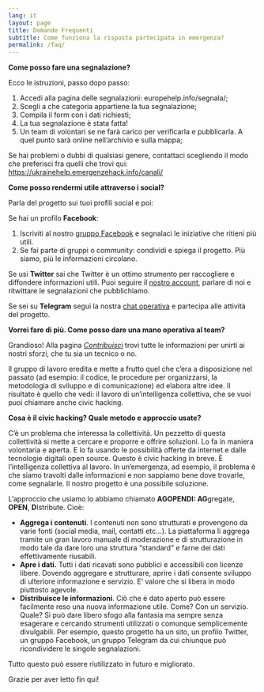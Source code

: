 ```yaml
---
lang: it
layout: page
title: Domande Frequenti 
subtitle: Come funziona la risposta partecipata in emergenza?
permalink: /faq/
---
```


**Come posso fare una segnalazione?**

Ecco le istruzioni, passo dopo passo:



1. Accedi alla pagina delle segnalazioni: europehelp.info/segnala/;
2. Scegli a che categoria appartiene la tua segnalazione;
3. Compila il form con i dati richiesti;
4. La tua segnalazione è stata fatta!
5. Un team di volontari se ne farà carico per verificarla e pubblicarla. A quel punto sarà online nell’archivio e sulla mappa;

Se hai problemi o dubbi di qualsiasi genere, contattaci scegliendo il modo che preferisci fra quelli che trovi qui: https://ukrainehelp.emergenzehack.info/canali/

**Come posso rendermi utile attraverso i social?**

Parla del progetto sui tuoi profili social e poi: 

Se hai un profilo **Facebook**:



1. Iscriviti al nostro [gruppo Facebook]({{site.author.facebook}}) e segnalaci le iniziative che ritieni più utili.
2. Se fai parte di gruppi o community: condividi e spiega il progetto. Più siamo, più le informazioni circolano.

Se usi **Twitter** sai che Twitter è un ottimo strumento per raccogliere e diffondere informazioni utili. Puoi seguire il [nostro account](https://twitter.com/ukraineinfohelp), parlare di noi e ritwittare le segnalazioni che pubblichiamo.

Se sei su **Telegram** segui la nostra [chat operativa](https://t.me/ukraineinfohelp) e partecipa alle attività del progetto.

**Vorrei fare di più. Come posso dare una mano operativa al team?**

Grandioso! Alla pagina _[Contribuisci](https://ukrainehelp.emergenzehack.info/contribuisci/)_ trovi tutte le informazioni per unirti ai nostri sforzi, che tu sia un tecnico o no.

Il gruppo di lavoro eredita e mette a frutto quel che c’era a disposizione nel passato (ad esempio: il codice, le procedure per organizzarsi, la metodologia di sviluppo e di comunicazione) ed elabora altre idee. Il risultato è quello che vedi: il lavoro di un’intelligenza collettiva, che se vuoi puoi chiamare anche civic hacking.

**Cosa è il civic hacking? Quale metodo e approccio usate?**

C’è un problema che interessa la collettività. Un pezzetto di questa collettività si mette a cercare e proporre e offrire soluzioni. Lo fa in maniera volontaria e aperta. E lo fa usando le possibilità offerte da internet e dalle tecnologie digitali open source. Questo è civic hacking in breve. È l’intelligenza collettiva al lavoro. In un’emergenza, ad esempio, il problema è che siamo travolti dalle informazioni e non sappiamo bene dove trovarle, come segnalarle. Il nostro progetto è una possibile soluzione.

L’approccio che usiamo lo abbiamo chiamato **AGOPENDI: AG**gregate, **OPEN**, **D**Istribute. Cioè:



* **Aggrega i contenuti**. I contenuti non sono strutturati e provengono da varie fonti (social media, mail, contatti etc…). La piattaforma li aggrega tramite un gran lavoro manuale di moderazione e di strutturazione in modo tale da dare loro una struttura “standard” e farne dei dati effettivamente riusabili.
* **Apre i dati.** Tutti i dati ricavati sono pubblici e accessibili con licenze libere. Dovendo aggregare e strutturare, aprire i dati consente sviluppo di ulteriore informazione e servizio. E’ valore che si libera in modo piuttosto agevole.
* **Distribuisce le informazioni**. Ciò che è dato aperto può essere facilmente reso una nuova informazione utile. Come? Con un servizio. Quale? Si può dare libero sfogo alla fantasia ma sempre senza esagerare e cercando strumenti utilizzati o comunque semplicemente divulgabili. Per esempio, questo progetto ha un sito, un profilo Twitter, un gruppo Facebook, un gruppo Telegram da cui chiunque può ricondividere le singole segnalazioni.

Tutto questo può essere riutilizzato in futuro e migliorato.

Grazie per aver letto fin qui!
